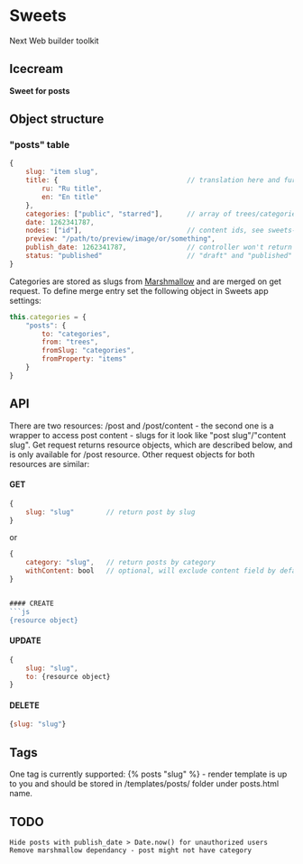 # Sweets
Next Web builder toolkit

## Icecream
**Sweet for posts**

## Object structure

### "posts" table

```js
{
	slug: "item slug",
	title: {								// translation here and further depends on Sweets app settings
		ru: "Ru title",
		en: "En title"
	},
	categories: ["public", "starred"],		// array of trees/categories items - optional
	date: 1262341787,
	nodes: ["id"],							// content ids, see sweets-caramel
	preview: "/path/to/preview/image/or/something",
	publish_date: 1262341787,				// controller won't return unpublished project for unauthorized user
	status: "published"						// "draft" and "published" are currently supported, "draft" posts are not available for unauthorized users
}
```

Categories are stored as slugs from [Marshmallow](https://github.com/swts/marshmallow) and are merged on get request. To define merge entry set the following object in Sweets app settings: 
```js
this.categories = {
	"posts": {
		to: "categories",
		from: "trees",
		fromSlug: "categories",
		fromProperty: "items"
	}
}
```

## API
There are two resources: /post and /post/content - the second one is a wrapper to access post content - slugs for it look like "post slug"/"content slug". Get request returns resource objects, which are described below, and is only available for /post resource. Other request objects for both resources are similar:

#### GET
```js
{
	slug: "slug"		// return post by slug
}
```
or
```js
{
	category: "slug",	// return posts by category
	withContent: bool	// optional, will exclude content field by default
}


#### CREATE
```js
{resource object}
```

#### UPDATE
```js
{
	slug: "slug", 
	to: {resource object}
}
```

#### DELETE
```js
{slug: "slug"}
```

## Tags
One tag is currently supported: {% posts "slug" %} - render template is up to you and should be stored in /templates/posts/ folder under posts.html name.

## TODO
	Hide posts with publish_date > Date.now() for unauthorized users
	Remove marshmallow dependancy - post might not have category